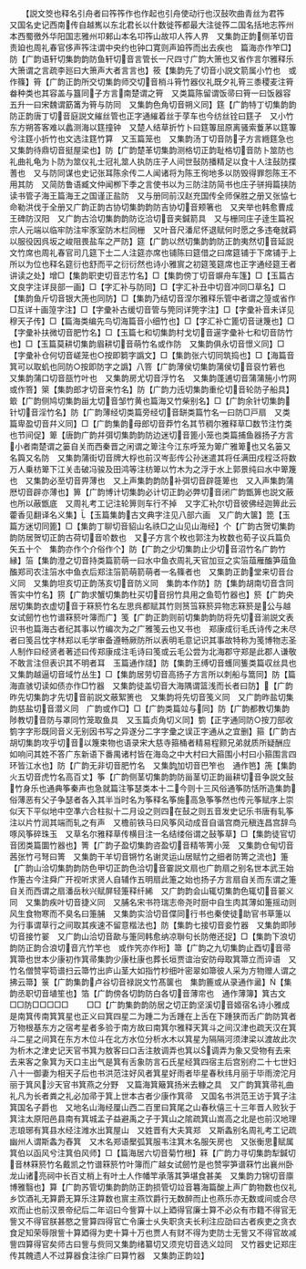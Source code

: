 <!-- { "loadSidebar": true } -->
　　【説文筊也释名引舟者曰筰筰作也作起也引舟使动行也汉鼔吹曲青丝为君筰　又国名史记西南传自越嶲以东北君长以什数徙筰都最大注徙筰二国名括地志筰州本西蜀徼外华阳国志雅州卭郲山本名卭筰山故卭人筰人界　又集韵正韵侧革切音责廹也周礼春官侈声筰注谓中央约也钟口寛则声廹筰而出去疾也　篇海亦作笮□】防【广韵语轩切集韵韵防鱼轩切音言管长一尺四寸广韵大箫也又省作言尔雅释乐大箫谓之言疏李廵曰大箫声大者言言也】筱【集韵先了切音小説文箭属小竹也　或作篠】筲【广韵正韵所交切集韵师交切音梢斗筲竹器仪礼既夕礼筲三黍稷麦注筲畚种类也其容盖与簋同子方言南楚谓之筲　又类篇陈留谓饭帚曰筲一曰饭器容五升一曰宋魏谓筯筩为筲与防同　又集韵色角切音朔义同】筳【广韵特丁切集韵韵防正韵唐丁切音庭説文繀丝管也正字通繀着丝于莩车也今纺丝铨曰筳子　又小竹东方朔答客难以蠡测海以筳撞钟　又楚人结草折竹卜曰筳篿屈原离骚索藑茅以筳篿兮注筳小折竹也文选注筳竹算　又玉篇笼也　又集韵汤丁切音防子方言緪筳急也　又集韵待鼎切音挺屋梁也】防【广韵楚革切集韵测格切正韵耻格切音防卜筮防也礼曲礼龟为卜防为筮仪礼士冠礼筮人执防庄子人间世鼔防播精足以食十人注鼔防揲蓍也　又与防同谋也史记张耳陈余传二人闻诸将为陈王徇地多以防毁得罪怨陈王不用其防　又简防鲁语臧文仲闻栁下季之言使书以为三防注防简书也庄子骈拇篇挟防读书管子海王篇海王之国谨正盐防　又与册同前汉赵充国传全师保胜之册又张恊七命勒洪伐于全册又广韵正韵古协切集韵韵防吉协切音颊箸也　又夹举也韩愈曹成王碑防汉阳　又广韵古洽切集韵韵防讫洽切音夹鍼箭具　又与栅同庄子逹生篇祝宗人元端以临牢防注牢豕室防木栏同栅　又叶音尺潘尼怀退赋何时愿之多违奄就羁以服役因呉坂之峻阻畏盐车之严防】筵【广韵以然切集韵韵防正韵夷然切音延説文竹席也周礼春官司几筵下士二人注筵亦席也铺陈曰筵借之曰席筵铺于下席铺于上所以为位也释名筵衍也舒而平之衍衍然也诗小雅賔之初筵笺筵席也正字通经筵王者讲读之处】增□【集韵职吏切音志竹名】□【集韵傍丁切音竮舟车篷】□【玉篇古文良字注详艮部一画】□【字汇补与防同】□【字汇补丑中切音冲同□草名】□【集韵鱼斤切音银大箎也同防】□【集韵乃结切音涅尔雅释乐管中者谓之篞或省作□互详十画篞字注】□【字彚补古缓切音管与筦同详筦字注】□【字彚补音未详见穆天子传】□【篇海类编先鸟切海篇音小细竹也】□【字汇补亡篦切音谜篾也】□【字彚补扶微切音肥竹名】□【玉篇七和切集韵村戈切音遳字彚补七和切音防竹也】□【玉篇莫耕切集韵眉耕切音萌竹名或作防　又集韵俱永切音憬义同】□【字彚补仓何切音嵯笼也○按即篘字譌文】□【集韵张六切同筑捣也】□【海篇音箕可以取虮也同防○按即防字之譌】八箁【广韵薄侯切集韵蒲侯切音裒竹箬也　又集韵蒲口切音瓿竹叶也　又集韵房尤切音浮竹名　又集韵蓬逋切音蒲蒲箷小竹网　或作箁】箂【集韵郎才切音来竹名】防【广韵力迍切集韵重伦切音轮防子船具】箃【广韵侧鸠切集韵甾尢切音邹竹黄也篇海又竹柴别名】□【广韵余针切集韵针切音淫竹名】防【广韵薄经切类篇旁经切音缾类篇竹名一曰防□戸扇　又类篇卑盈切音幷义同】□【广韵集韵母郎切音莽竹名其节稠尔雅释草□数节注竹类也节间促】箄【唐韵广韵幷弭切集韵韵防边迷切音篦小笼也类篇捕鱼器扬子方言小者南楚谓之篓自关而西秦晋之闲谓之箄注今江东呼笼为箄广雅箄也又名篓又名籅又名防　又集韵蒲街切音牌大桴也前汉岑彭传公孙迷遣其将任满田戍程泛将数万人乗枋箄下江关击破冯骏及田鸿等注枋箄以竹木为之浮于水上郭景纯曰水中箄篾也　又集韵必至切音畀薄也　又上声集韵韵防补弭切音辟簁箄也　又入声集韵蒲厯切音辟亦薄也】箅【广韵博计切集韵必计切正韵必弊切音闭广韵甑箅也説文蔽也所以蔽甑底　又周礼考工记注轮箅则车行不掉　又字汇补尔切音彼佛经迦箅此云藿香见翻译名义集】【玉篇集韵古文典字注见八部六画　又广韵大箧】箆【玉篇方迷切同篦】□【集韵丁聊切音貂山名祑□之山见山海经】个【广韵古贺切集韵韵防居贺切正韵古荷切音吤数也　又子方言个枚也郭注为枚数也荀子议兵篇负矢五十个　集韵亦作个介俗作个】防【广韵之少切集韵止少切音沼竹名广韵竹縁】箈【集韵澄之切音持类篇箭萌一曰水中鱼衣周礼天官加豆之实箈葅雁醢笋葅鱼醢郑司农注箈水中鱼衣后郑注箈箭萌箭萌者一名篠者也　又集韵正韵堂来切音台义同　又集韵坦亥切正韵荡亥切音防义同　集韵本作防】防【集韵胡南切音含同筨实中竹名】箉【广韵求蟹切集韵杜买切音拐竹具用之鱼笱竹器也】箊【广韵央居切集韵衣虚切音于箖箊竹名左思呉都赋其竹则筼筜箖箊异物志箖箊是公与越女试劒竹也竹谱箖箊叶簿而广】笺【广韵正韵则前切集韵韵防将先切音湔説文表识书也篇海古者纪其事以竹编次为之广雅笺云也又书也　郑康成衍毛氏诗传之未尽者曰笺吕忱字林郑以毛学审备遵畅厥防所以表明毛意记识其事故特称为笺博物志圣人制作曰经贤者著述曰传郑康成注毛诗曰笺或云毛公尝为北海郡守郑是此郡人谦敬不敢言注但表识其不明者耳　玉篇通作牋】防【集韵王缚切音蠖同篗类篇収丝具也　又集韵越逼切音域竹丛生】□【集韵居劳切音高扬子方言所以刺船与篙同】防【篇海直骇切读如债亦作□竹器　又集韵徒盖切音大海隅谓篮浅而长者曰防】【广韵昨先切集韵才先切音前説文蔽絮箦也　又集韵将先切音笺义同　又广韵昨盐切集韵慈盐切音潜义同　广韵或作□】□【广韵类篇竝与同】防【广韵都教切集韵陟教切音防与罩同竹笼取鱼具　又玉篇贞角切义同】箌【正字通同防○按刀部收箌字字形既同音义无别因书写之异遂分二字字彚之误正字通从之宜删】箍【广韵古胡切集韵攻乎切音以篾束物也语录宋大慈寺箍桶者精易程颢兄弟就质所疑酬应如响问其姓不答广东新语下番禺诸村皆在海岛之中大村曰大箍围小村曰小箍围言四环皆江水也】防【广韵无非切音肥竹名　又集韵加切音巴笮也　通作笆】箎【集韵火五切音虎竹名高百丈】筝【广韵侧茎切集韵韵防甾茎切正韵甾耕切音争説文鼔竹身乐也通典筝秦声也急就篇注筝瑟类本十二今则十三风俗通筝防恬所造集韵俗薄恶有父子争瑟者各入其半当时名为筝释名筝施高急筝筝然也传元筝赋序上崇似天下平似地中空凖六合柱拟十二月设之则四在鼔之则五音发史记乐书唐有轧筝注以片竹润其端而轧之有声　又檐前铁马曰风筝风动成音自谐宫商元稹连昌宫辞鸟啄风筝碎珠玉　又草名尔雅释草传横目注一名结缕俗谓之鼔筝草】□【集韵徒官切音团类篇圜竹器也】箐【广韵子盈切集韵咨盈切音精笭箐小笼　又集韵仓甸切音茜张竹弓弩曰箐　又集韵干羊切音锵竹名谢灵运山居赋竹之细者防箐之流也】箑【广韵山洽切集韵韵防色甲切正韵色洽切音霎説文扇也广韵扇之别名世本武王始作箑古今注舜广开视听求贤人自辅作五明扇此箑之始也扬子方言扇自关而东谓之箑自关而西谓之扇潘岳秋兴赋屏轻箑释纤絺　又广韵韵会山辄切集韵色辄切音翣义同　又集韵疾叶切音捷义同　又脯名宋书符瑞志帝尧时厨中自生肉其薄如箑摇动则风生食物寒而不臭名曰箑脯　又集韵实洽切音偞同行书也秦使徒助官书草箑以为行事谓草行之间取其疾速不留意楷法也】防【集韵七接切音妾竹器　又集韵即陟切音接竹翣　又广韵山洽切音歃与箑同韩愈纳凉聨句长防倦还捉】□【集韵下浪切韵防正韵合浪切音亢竹竿也　或作笐亦作桁】箒【广韵之九切集韵止酉切音帚箕箒也世本少康初作箕帚集韵少康杜康也葬长垣贾谊治安防母取箕箒立而谇语　又竹名僧赞寜笱谱扫云箒竹出庐山茎大如指竹杪细叶密翠如箒彼人采为方物赠人谓之拂云箒】箓【广韵集韵卢谷切音禄説文竹髙箧也　集韵簏或从录通作盝】【集韵丞职切音埴笙也】箔【广韵傍各切韵防白各切音薄帘也　通作薄簿】箕古文□□防□□□□□
　　□□【广韵集韵韵防居之切正韵坚溪切音姬宿名诗小雅成是南箕传南箕箕星也正义曰箕四星二为踵二为舌踵在上舌在下踵狭而舌广韵防箕者万物根基东方之宿考星者多验于南方故曰南箕尔雅释天箕斗之间汉津也疏天汉在箕斗二星之间箕在东方木位斗在北方水位分析水木以箕星为隔隔河须津梁以渡故此次为析木之津史记天官书箕为敖客曰口舌注敖调弄也箕以调弄为象又受物有去来去来客之象箕为天口主出气是箕有舌象防言石氏星经箕四宿主后宫别府二十七世妇八十一御妻为相天子后也书洪范注好风者箕星好雨者毕星春秋纬月丽于毕雨滂沱月丽于箕风沙天官书箕燕之分野　又篇海箕簸箕扬米去糠之具　又广韵箕箕帚礼曲礼凡为长者粪之礼必加帚于箕上世本古者少康作箕帚　又国名书洪范王访于箕子注箕国名子爵也　又地名山海经厘山西二百里曰箕尾之山春秋僖三十三年晋人败狄于箕注太原阳邑县南有箕城孟子益避禹之子于箕山之隂疏箕山嵩高之北是也前汉地理志琅琊有箕县水经注潍水出箕屋山　又姓晋有大夫箕郑　又斯螽别名周礼考工记疏幽州人谓斯螽为舂箕　又木名郑语檿弧箕服韦注箕木名服矢房也　又张衡思赋属箕伯以函风兮注箕伯风师】□【篇海居六切音菊竹根】箖【广韵力寻切集韵犁鍼切音林箖箊竹名戴凯之竹谱箖箊竹叶簿而广越女试劒竹是也赞寜笋谱箖竹出襄州卧龙山诸亮祠中长百丈梢上有叶土人作幡竿承落其笋堪食甚美　又集韵力锦切音廪博雅翳也】算【广韵苏管切集韵韵防正韵损管切竝音篹海篇酸上声广韵物数也仪礼乡饮酒礼无算爵无算乐注算数也賔主燕饮爵行无数醉而止也燕乐亦无数或间或合尽欢而止也前汉景帝纪后二年诏曰今訾算十以上廼得官廉士算不必众有市籍不得官无訾又不得官朕甚愍之訾算四得官亡令廉士乆失职贪夫长利注应劭曰古者疾吏之贪衣食足知荣辱限訾十算廼得为吏十算十万也贾人有财不得为吏防士无訾又不得官故减訾四算得官矣师古曰訾与赀同又集韵绪纂切又须兖切音选义竝同　又竹器史记郑庄传其餽遗人不过算器食注徐广曰算竹器　又集韵正韵竝】

